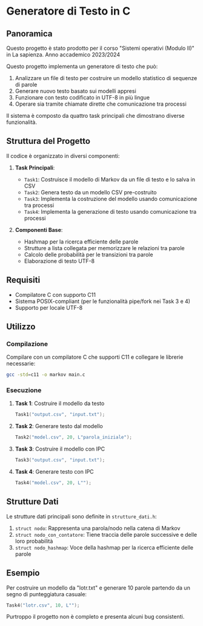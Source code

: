 # Generatore di Testo in C

## Panoramica
Questo progetto è stato prodotto per il corso "Sistemi operativi (Modulo II)" in La sapienza. Anno accademico 2023/2024

Questo progetto implementa un generatore di testo che può:
1. Analizzare un file di testo per costruire un modello statistico di sequenze di parole
2. Generare nuovo testo basato sui modelli appresi
3. Funzionare con testo codificato in UTF-8 in più lingue
4. Operare sia tramite chiamate dirette che comunicazione tra processi

Il sistema è composto da quattro task principali che dimostrano diverse funzionalità.

## Struttura del Progetto

Il codice è organizzato in diversi componenti:

1. **Task Principali**:
   - `Task1`: Costruisce il modello di Markov da un file di testo e lo salva in CSV
   - `Task2`: Genera testo da un modello CSV pre-costruito
   - `Task3`: Implementa la costruzione del modello usando comunicazione tra processi
   - `Task4`: Implementa la generazione di testo usando comunicazione tra processi

2. **Componenti Base**:
   - Hashmap per la ricerca efficiente delle parole
   - Strutture a lista collegata per memorizzare le relazioni tra parole
   - Calcolo delle probabilità per le transizioni tra parole
   - Elaborazione di testo UTF-8

## Requisiti

- Compilatore C con supporto C11
- Sistema POSIX-compliant (per le funzionalità pipe/fork nei Task 3 e 4)
- Supporto per locale UTF-8

## Utilizzo

### Compilazione

Compilare con un compilatore C che supporti C11 e collegare le librerie necessarie:

```bash
gcc -std=c11 -o markov main.c
```

### Esecuzione

1. **Task 1**: Costruire il modello da testo
   ```c
   Task1("output.csv", "input.txt");
   ```

2. **Task 2**: Generare testo dal modello
   ```c
   Task2("model.csv", 20, L"parola_iniziale");
   ```

3. **Task 3**: Costruire il modello con IPC
   ```c
   Task3("output.csv", "input.txt");
   ```

4. **Task 4**: Generare testo con IPC
   ```c
   Task4("model.csv", 20, L"");
   ```

## Strutture Dati

Le strutture dati principali sono definite in `strutture_dati.h`:

1. `struct nodo`: Rappresenta una parola/nodo nella catena di Markov
2. `struct nodo_con_contatore`: Tiene traccia delle parole successive e delle loro probabilità
3. `struct nodo_hashmap`: Voce della hashmap per la ricerca efficiente delle parole

## Esempio

Per costruire un modello da "lotr.txt" e generare 10 parole partendo da un segno di punteggiatura casuale:

```c
Task4("lotr.csv", 10, L"");
```

Purtroppo il progetto non è completo e presenta alcuni bug consistenti.
